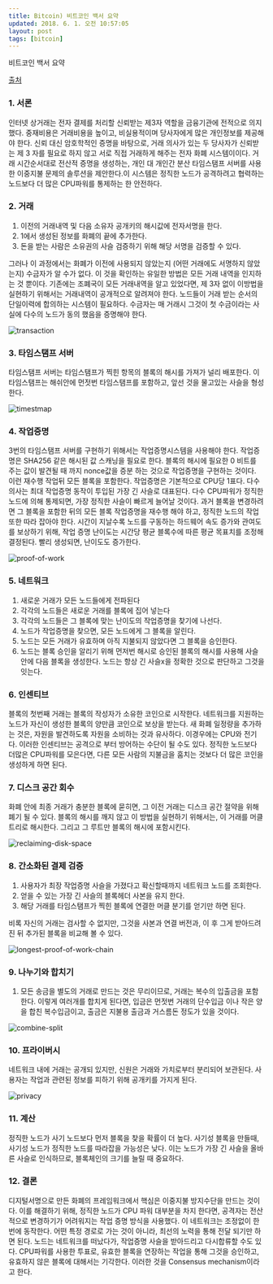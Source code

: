 ```yaml
---
title: Bitcoin) 비트코인 백서 요약
updated: 2018. 6. 1. 오전 10:57:05
layout: post
tags: [bitcoin]
---
```


비트코인 백서 요약

[출처](https://bitcoin.org/bitcoin.pdf)

### 1. 서론

인터넷 상거래는 전자 결제를 처리할 신뢰받는 제3자 역할을 금융기관에 전적으로 의지했다. 중재비용은 거래비용을 높이고, 비실용적이며 당사자에게 많은 개인정보를 제공해야 한다. 신뢰 대신 암호학적인 증명을 바탕으로, 거래 의사가 있는 두 당사자가 신뢰받는 제 3 자를 필요로 하지 않고 서로 직접 거래하게 해주는 전자 화폐 시스템이이다. 거래 시간순서대로 전산적 증명을 생성하는, 개인 대 개인간 분산 타임스탬프 서버를 사용한 이중지불 문제의 솔루션을 제안한다.이 시스템은 정직한 노드가 공격하려고 협력하는 노드보다 더 많은 CPU파워를 통제하는 한 안전하다.

### 2. 거래

   1. 이전의 거래내역 및 다음 소유자 공개키의 해시값에 전자서명을 한다.
   2. 1에서 생성된 정보를 화폐의 끝에 추가한다.
   3. 돈을 받는 사람은 소유권의 사슬 검증하기 위해 해당 서명을 검증할 수 있다.

그러나 이 과정에서는 화폐가 이전에 사용되지 않았는지 (어떤 거래에도 서명하지 않았는지) 수금자가 알 수가 없다. 이 것을 확인하는 유일한 방법은 모든 거래 내역을 인지하는 것 뿐이다. 기존에는 조폐국이 모든 거래내역을 알고 있었다면, 제 3자 없이 이방법을 실현하기 위해서는 거래내역이 공개적으로 알려져야 한다. 노드들이 거래 받는 순서의 단일이력에 합의하는 시스템이 필요하다. 수금자는 매 거래시 그것이 첫 수금이라는 사실에 다수의 노드가 동의 했음을 증명해야 한다.

![transaction](/images/2018/06/transaction.png)

### 3. 타임스탬프 서버
타임스탬프 서버는 타임스탬프가 찍힌 항목의 블록의 해시를 가져가 널리 배포한다. 이 타임스탬프는 해쉬안에 먼젓번 타임스탬프를 포함하고, 앞선 것을 물고있는 사슬을 형성한다.

![timestmap](/images/2018/06/timestamp.png)

### 4. 작업증명
3번의 타임스탬프 서버를 구현하기 위해서는 작업증명시스템을 사용해야 한다. 작업증명은 SHA256 같은 해시된 값 스캐닝을 필요로 한다.  블록의 해시에 필요한 0 비트를 주는 값이 발견될 때 까지 nonce값을 증분 하는 것으로 작업증명을 구현하는 것이다. 이런 재수행 작업뒤 모든 블록을 포함한다.
작업증명은 기본적으로 CPU당 1표다. 다수의사는 최대 작업증명 동작이 투입된 가장 긴 사슬로 대표된다. 다수 CPU파워가 정직한 노드에 의해 통제되면, 가장 정직한 사슬이 빠르게 늘어날 것이다. 과거 블록을 변경하려면 그 블록을 포함한 뒤의 모든 블록 작업증명을 재수행 해야 하고, 정직한 노드의 작업 또한 따라 잡아야 한다.
시간이 지날수록 노드를 구동하는 하드웨어 속도 증가와 관여도를 보상하기 위해, 작업 증명 난이도는 시간당 평균 블록수에 따른 평균 목표치를 조정해 결정된다. 빨리 생성되면, 난이도도 증가한다.

![proof-of-work](/images/2018/06/proof-of-work.png)


### 5. 네트워크
 1. 새로운 거래가 모든 노드들에게 전파된다
 2. 각각의 노드들은 새로운 거래를 블록에 집어 넣는다
 3. 각각의 노드들은 그 블록에 맞는 난이도의 작업증명을 찾기에 나선다.
 4. 노드가 작업증명을 찾으면, 모든 노드에게 그 블록을 알린다.
 5. 노드는 모든 거래가 유효하며 아직 지불되지 않았다면 그 블록을 승인한다.
 6. 노드는 블록 승인을 알리기 위해 먼저번 해시로 승인된 블록의 해시를 사용해 사슬안에 다음 블록을 생성한다. 노드는 항상 긴 사슬x을 정확한 것으로 판단하고 그것을 잇는다.

### 6. 인센티브
블록의 첫번째 거래는 블록의 작성자가 소유한 코인으로 시작한다. 네트워크를 지원하는 노드가 자신이 생성한 블록의 양만큼 코인으로 보상을 받는다. 새 화폐 일정량을 추가하는 것은, 자원을 발견하도록 자원을 소비하는 것과 유사하다. 이경우에는 CPU와 전기다. 이러한 인센티브는 공격으로 부터 방어하는 수단이 될 수도 있다. 정직한 노드보다 더많은 CPU파워를 모은다면,  다른 모든 사람의 지불금을 훔치는 것보다 더 많은 코인을 생성하게 하면 된다.

### 7. 디스크 공간 회수
화폐 안에 최종 거래가 충분한 블록에 묻히면, 그 이전 거래는 디스크 공간 절약을 위해 폐기 될 수 있다. 블록의 해시를 깨지 않고 이 방법을 실현하기 위해서는, 이 거래를 머클트리로 해시한다. 그리고 그 루트만 블록의 해시에 포함시킨다.

![reclaiming-disk-space](/images/2018/06/reclaiming-disk-space.png)

### 8. 간소화된 결제 검증
1. 사용자가 최장 작업증명 사슬을 가졌다고 확신할때까지 네트워크 노드를 조회한다.
2. 얻을 수 있는 가장 긴 사슬의 블록헤더 사본을 유지 한다.
3. 해당 거래를 타임스탬프가 찍힌 블록에 연결한 머클 분기를 얻기만 하면 된다.

비록 자신의 거래는 검사할 수 없지만, 그것을 사본과 연결 버전과, 이 후 그게 받아드려진 뒤 추가된 블록을 비교해 볼 수 있다.

![longest-proof-of-work-chain](/images/2018/06/chain.png)

### 9. 나누기와 합치기
1. 모든 송금을 별도의 거래로 만드는 것은 무리이므로, 거래는 복수의 입출금을 포함한다. 이렇게 여러개를 합치게 된다면, 입금은 먼젓번 거래의 단수입금 이나 작은 양을 합친 복수입금이고, 출금은 지불용 출금과 거스름돈 정도가 있을 것이다.

![combine-split](/images/2018/06/combine-split.png)

### 10. 프라이버시
네트워크 내에 거래는 공개되 있지만, 신원은 거래와 가치로부터 분리되어 보관된다. 사용자는 작업과 관련된 정보를 피하기 위해 공개키를 가지게 된다.

![privacy](/images/2018/06/privacy.png)

### 11. 계산
정직한 노드가 사기 노드보다 먼저 블록을 찾을 확률이 더 높다. 사기성 블록을 만들때, 사기성 노드가 정직한 노드를 따라잡을 가능성은 낮다. 이는 노드가 가장 긴 사슬을 올바른 사슬로 인식하므로, 블록체인의 크기를 늘릴 때 중요하다.

### 12. 결론
디지털서명으로 만든 화폐의 프레임워크에서 핵심은 이중지불 방지수단을 만드는 것이다. 이를 해결하기 위해, 정직한 노드가 CPU 파워 대부분을 차지 한다면,  공격자는 전산적으로 변경하기가 어려워지는 작업 증명  방식을 사용했다. 이 네트워크는 조정없이 한번에 동작한다. 어떤 특정 경로로 가는 것이 아니라, 최선의 노력을 통해 전달 되기만 하면 된다. 노드는 네트워크를 떠났다가, 작업증명 사슬을 받아드리고 다시합류할 수도 있다. CPU파워를 사용한 투표로, 유효한 블록을 연장하는 작업을 통해 그것을 승인하고, 유효하지 않은 블록에 대해서는 기각한다. 이러한 것을 Consensus mechanism이라고 한다.

